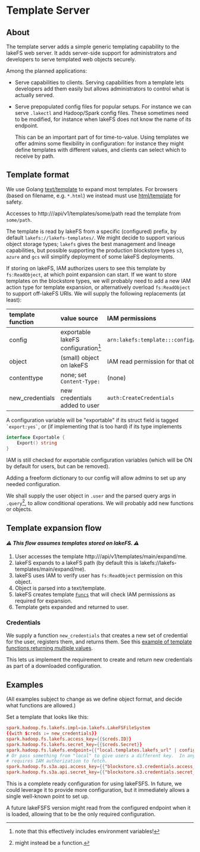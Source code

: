 # Template Server

## About

The template server adds a simple generic templating capability to the
lakeFS web server.  It adds server-side support for administrators and
developers to serve templated web objects securely.

Among the planned applications:

* Serve capabilities to clients.  Serving capabilities from a template
  lets developers add them easily but allows administrators to control
  what is actually served.
* Serve prepopulated config files for popular setups.  For instance we
  can serve `.lakectl` and Hadoop/Spark config files.  These sometimes
  need to be modified, for instance when lakeFS does not know the name
  of its endpoint.

  This can be an important part of for time-to-value.  Using templates
  we offer admins some flexibility in configuration: for instance they
  might define templates with different values, and clients can select
  which to receive by path.
  
## Template format

We use Golang [text/template][text/template] to expand most templates.
For browsers (based on filename, e.g. `*.html`) we instead must use
[html/template][html/template] for safety.

Accesses to http://<lakefs>/api/v1/templates/some/path read the template
from `some/path`.

The template is read by lakeFS from a specific (configured) prefix, by
default `lakefs://lakefs-templates/`.  We might decide to support
various object storage types; `lakefs` gives the best management and lineage
capabilities, but possible supporting the production blockstore types `s3`,
`azure` and `gcs` will simplify deployment of some lakeFS deployments.

If storing on lakeFS, IAM authorizes users to see this template by
`fs:ReadObject`, at which point expansion can start.  If we want to store
templates on the blockstore types, we will probably need to add a new IAM
action type for template expansion, or alternatively overload
`fs:ReadObject` to support off-lakeFS URIs.  We will supply the following
replacements (at least):

| template function | value source                        | IAM permissions                              |
|:------------------|:------------------------------------|:---------------------------------------------|
| config            | exportable lakeFS configuration[^1] | `arn:lakefs:template:::config/path/to/field` |
| object            | (small) object on lakeFS            | IAM read permission for that object          |
| contenttype       | none; set `Content-Type:`           | (none)                                       |
| new_credentials   | new credentials added to user       | `auth:CreateCredentials`                     |

A configuration variable will be "exportable" if its struct field is tagged
`` `export:yes` ``, or (if implementing that is too hard) if its type
implements

```go
interface Exportable {
	Export() string
}
```

IAM is still checked for exportable configuration variables (which will be
ON by default for users, but can be removed).

Adding a freeform dictionary to our config will allow admins to set up
any needed configuration.

We shall supply the user object in `.user` and the parsed query args in
`.query`[^2], to allow conditional operations.  We will probably add new
functions or objects.

## Template expansion flow

#### _:warning: This flow assumes templates stored on lakeFS. :warning:_

1. User accesses the template
   http://<lakefs>/api/v1/templates/main/expand/me.
1. lakeFS expands to a lakeFS path (by default this is
   lakefs://lakefs-templates/main/expand/me).
1. lakeFS uses IAM to verify user has `fs:ReadObject` permission on this
   object.
1. Object is parsed into a text/template.
1. lakeFS creates template
   [`Funcs`](https://pkg.go.dev/text/template#FuncMap) that will check IAM
   permissions as required for expansion.
1. Template gets expanded and returned to user.

### Credentials

We supply a function `new_credentials` that creates a new set of credential
for the user, registers them, and returns them.  See this [example of template
functions returning multiple values][example_template_multiple].

This lets us implement the requirement to create and return new credentials
as part of a downloaded configuration.

## Examples

(All examples subject to change as we define object format, and decide
what functions are allowed.)

Set a template that looks like this:

```conf
spark.hadoop.fs.lakefs.impl=io.lakefs.LakeFSFileSystem
{{with $creds := new_credentials}}
spark.hadoop.fs.lakefs.access_key={{$creds.ID}}
spark.hadoop.fs.lakefs.secret_key={{$creds.Secret}}
spark.hadoop.fs.lakefs.endpoint={{"local.templates.lakefs_url" | config}}
# Or pass something from "local" to give users a different key.  In any case 
# requires IAM authorization to fetch.
spark.hadoop.fs.s3a.api.access_key={{"blockstore.s3.credentials.access_key_id" | config}}
spark.hadoop.fs.s3a.api.secret_key={{"blockstore.s3.credentials.secret_access_key" | config}}
```

This is a complete ready configuration for using lakeFSFS.  In future,
we could leverage it to provide more configuration, but it immediately
allows a single well-known point to set up.

A future lakeFSFS version might read from the configured endpoint when
it is loaded, allowing that to be the only required configuration.


[text/template]: https://pkg.go.dev/text/template
[html/template]: https://pkg.go.dev/html/template
[example_template_multiple]: https://go.dev/play/p/1sfcodvxNvr

[^1]: note that this effectively includes environment variables!
[^2]: might instead be a function.
